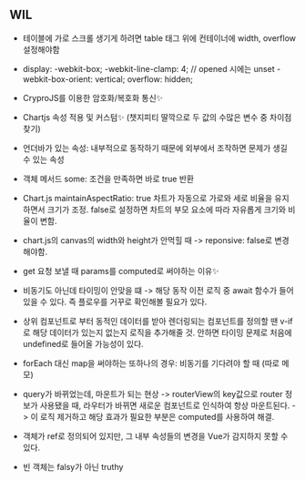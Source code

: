 ## WIL

- 테이블에 가로 스크롤 생기게 하려면 table 태그 위에 컨테이너에 width, overflow 설정해야함

- display: -webkit-box;
  -webkit-line-clamp: 4; // opened 시에는 unset
  -webkit-box-orient: vertical;
  overflow: hidden;

- CryproJS를 이용한 암호화/복호화 통신✨

- Chartjs 속성 적용 및 커스텀✨ (챗지피티 딸깍으로 두 값의 수많은 변수 중 차이점 찾기)

- 언더바가 있는 속성: 내부적으로 동작하기 때문에 외부에서 조작하면 문제가 생길 수 있는 속성

- 객체 메서드 some: 조건을 만족하면 바로 true 반환

- Chart.js maintainAspectRatio: true
  차트가 자동으로 가로와 세로 비율을 유지하면서 크기가 조정.
  false로 설정하면 차트의 부모 요소에 따라 자유롭게 크기와 비율이 변함.

- chart.js의 canvas의 width와 height가 안먹힐 때 -> reponsive: false로 변경해야함.

- get 요청 보낼 때 params를 computed로 써야하는 이유✨

- 비동기도 아닌데 타이밍이 안맞을 떄 -> 해당 동작 이전 로직 중 await 함수가 들어있을 수 있다. 즉 플로우를 거꾸로 확인해볼 필요가 있다.

- 상위 컴포넌트로 부터 동적인 데이터를 받아 렌더링되는 컴포넌트를 정의할 땐 v-if로 해당 데이터가 있는지 없는지 로직을 추가해줄 것. 안하면 타이밍 문제로 처음에 undefined로 들어올 가능성이 있다.

- forEach 대신 map을 써야하는 또하나의 경우: 비동기를 기다려야 할 때 (따로 메모)

- query가 바뀌었는데, 마운트가 되는 현상 -> routerView의 key값으로 router 정보가 사용됐을 때, 라우터가 바뀌면 새로운 컴포넌트로 인식하여 항상 마운트된다. -> 이 로직 제거하고 해당 효과가 필요한 부분은 computed를 사용하여 해결.

- 객체가 ref로 정의되어 있지만, 그 내부 속성들의 변경을 Vue가 감지하지 못할 수 있다.

- 빈 객체는 falsy가 아닌 truthy
